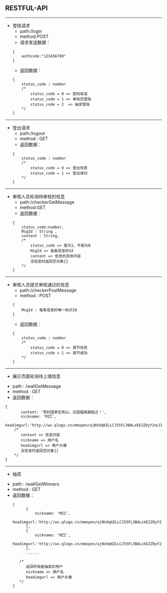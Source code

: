 ## RESTFUL-API
--- 
 * 登陆请求
    - path:/login
    - method:POST
    - 请求发送数据：
    ```
    {
        authcode:"123456789"
    }
    ```
    - 返回数据：
    ```
    {
        status_code : number
        /*
            status_code = 0 => 密码有误
            status_code = 1 => 审核员登陆
            status_code = 2  => 抽奖登陆
        */
    } 
    ```
---

* 登出请求
    - path:/logout
    - method : GET 
    - 返回数据：
    ```
    {
        status_code : number
        /*
            status_code = 0 => 登出失败
            status_code = 1 => 登出成功
        */
    }
    ```
---


* 审核人员轮询待审核的信息
    - path:/checkerGetMessage
    - method:GET
    - 返回数据：
    ```
    {
        status_code:number,
        MsgId : String ,
        content : String,
        /*
            status_code => 是为1，不是为0
            MsgId => 每条信息的Id
            content => 信息的具体内容
            没信息时返回空对象{}
        */
    }
    ```
---
* 审核人员提交审核通过的信息
    - path:/checkerPostMessage
    - method : POST
    ```
    {
        MsgId : 每条信息的唯一标识ID
    }
    ```
    - 返回数据：
    ```
    {
        status_code : number
        /*
            status_code = 0 => 调节失败
            status_code = 1 => 调节成功
        */
    }
    ```

--- 
* 展示页面轮询待上墙信息
 - path : /wallGetMessage
 - method : GET
 - 返回数据：
 ```
 {
        content: '苟利国家生死以，岂因福祸避趋之！',
        nickname: 'MZI',
        headimgurl:'http://wx.qlogo.cn/mmopen/ajNVdqHZLLCJ55FL3BALxkE2ZOyY2oLCEOzyVCkkIrQscfcEb6T83DdAIichTDjk9un1J5utliaLCNzBVulG9Y5g/0'
     /*
        content => 信息内容
        nickname => 用户名
        headimgurl => 用户头像
        没信息时返回空对象{}
     */
 }
 ```
---

* 抽奖
- path : /wallGetWinners
- method : GET
- 返回数据：
  ``` 
  [
        {   
            nickname: 'MZI',
            headimgurl:'http://wx.qlogo.cn/mmopen/ajNVdqHZLLCJ55FL3BALxkE2ZOyY2oLCEOzyVCkkIrQscfcEb6T83DdAIichTDjk9un1J5utliaLCNzBVulG9Y5g/0'
        },
        {
            nickname: 'MZI',
            headimgurl:'http://wx.qlogo.cn/mmopen/ajNVdqHZLLCJ55FL3BALxkE2ZOyY2oLCEOzyVCkkIrQscfcEb6T83DdAIichTDjk9un1J5utliaLCNzBVulG9Y5g/0'
        },
        ......
       
     /*
        返回所有能抽奖的用户
        nickname => 用户名
        headimgurl => 用户头像 
     */
  ]
  ```


